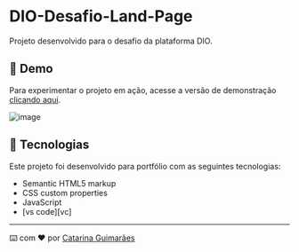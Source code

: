 # DIO-Desafio-Land-Page

Projeto desenvolvido para o desafio da plataforma DIO.

## 👀 Demo

Para experimentar o projeto em ação, acesse a versão de demonstração [clicando aqui](https://diolandpage.netlify.app/).

![image](https://github.com/user-attachments/assets/45591167-9ff5-4b57-91d4-cdd12241f4b1)

## 🚀 Tecnologias

Este projeto foi desenvolvido para portfólio com as seguintes tecnologias:

- Semantic HTML5 markup
- CSS custom properties
- JavaScript
- [vs code][vc]

---

⌨️ com ❤️ por [Catarina Guimarães](https://github.com/catarinaguima) 
